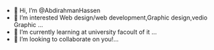 - 👋 Hi, I’m @AbdirahmanHassen
- 👀 I’m interested Web design/web development,Graphic design,vedio Graphic ...
- 🌱 I’m currently learning at university facoult of it ...
- 💞️ I’m looking to collaborate on you!...
